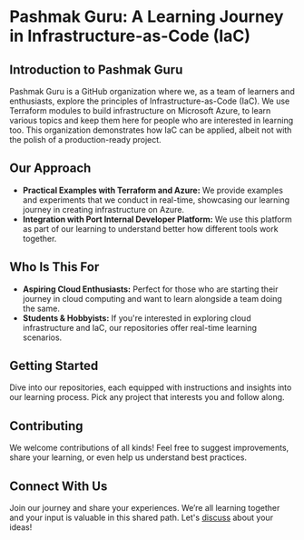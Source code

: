 # Pashmak Guru: A Learning Journey in Infrastructure-as-Code (IaC)

## Introduction to Pashmak Guru

Pashmak Guru is a GitHub organization where we, as a team of learners and enthusiasts, explore the principles of Infrastructure-as-Code (IaC). We use Terraform modules to build infrastructure on Microsoft Azure, to learn various topics and keep them here for people who are interested in learning too. This organization demonstrates how IaC can be applied, albeit not with the polish of a production-ready project.

## Our Approach

- **Practical Examples with Terraform and Azure:** We provide examples and experiments that we conduct in real-time, showcasing our learning journey in creating infrastructure on Azure.
- **Integration with Port Internal Developer Platform:** We use this platform as part of our learning to understand better how different tools work together.

## Who Is This For

- **Aspiring Cloud Enthusiasts:** Perfect for those who are starting their journey in cloud computing and want to learn alongside a team doing the same.
- **Students & Hobbyists:** If you're interested in exploring cloud infrastructure and IaC, our repositories offer real-time learning scenarios.

## Getting Started

Dive into our repositories, each equipped with instructions and insights into our learning process. Pick any project that interests you and follow along.

## Contributing

We welcome contributions of all kinds! Feel free to suggest improvements, share your learning, or even help us understand best practices.

## Connect With Us

Join our journey and share your experiences. We’re all learning together and your input is valuable in this shared path. Let's [discuss](https://github.com/PashmakGuru/.github/discussions/categories/general) about your ideas!
